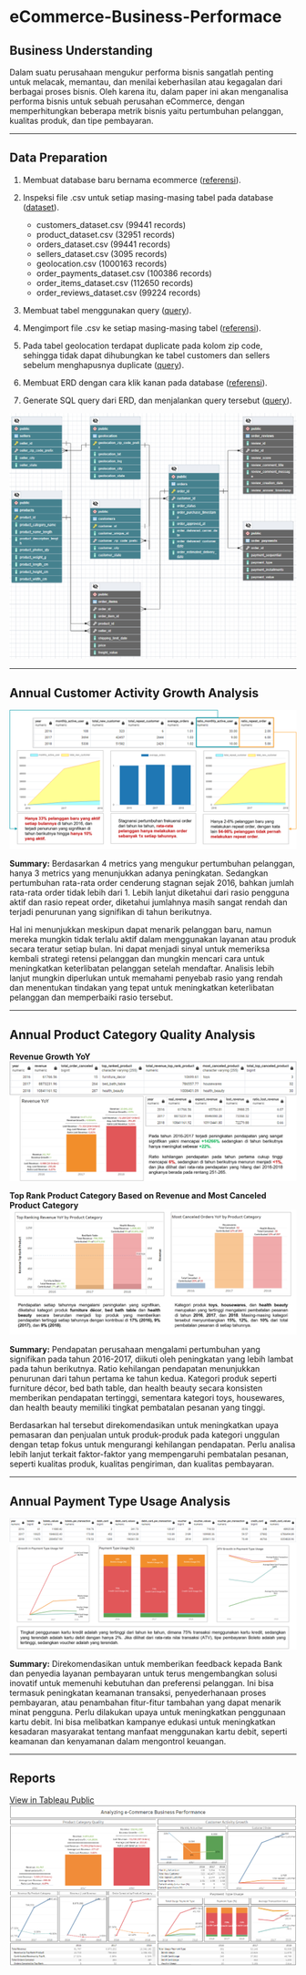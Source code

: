# eCommerce-Business-Performace

## Business Understanding

Dalam suatu perusahaan mengukur performa bisnis sangatlah penting untuk melacak, memantau, dan menilai keberhasilan atau kegagalan dari berbagai proses bisnis. Oleh karena itu, dalam paper ini akan menganalisa performa bisnis untuk sebuah perusahan eCommerce, dengan memperhitungkan beberapa metrik bisnis yaitu pertumbuhan pelanggan, kualitas produk, dan tipe pembayaran.

---

## Data Preparation

1. Membuat database baru bernama ecommerce ([referensi](https://www.postgresqltutorial.com/postgresql-administration/postgresql-create-database/)).
2. Inspeksi file .csv untuk setiap masing-masing tabel pada database ([dataset](Dataset)).

   - customers_dataset.csv (99441 records)
   - product_dataset.csv (32951 records)
   - orders_dataset.csv (99441 records)
   - sellers_dataset.csv (3095 records)
   - geolocation.csv (1000163 records)
   - order_payments_dataset.csv (100386 records)
   - order_items_dataset.csv (112650 records)
   - order_reviews_dataset.csv (99224 records)
3. Membuat tabel menggunakan query ([query](Query/CREATE%20TABLE.sql)).
4. Mengimport file .csv ke setiap masing-masing tabel ([referensi](https://www.postgresqltutorial.com/postgresql-tutorial/import-csv-file-into-posgresql-table/)).
5. Pada tabel geolocation terdapat duplicate pada kolom zip code, sehingga tidak dapat dihubungkan ke tabel
   customers dan sellers sebelum menghapusnya duplicate ([query](Query/DUPLICATED%20GEOLOCATION%20ZIP%20CODE.sql)).
6. Membuat ERD dengan cara klik kanan pada database ([referensi](https://www.pgadmin.org/docs/pgadmin4/latest/erd_tool.html)).
7. Generate SQL query dari ERD, dan menjalankan query tersebut ([query](Query/SQL%20GENERATED%20ERD.sql)).

![ERD](ERD/ERD.png)

---

## Annual Customer Activity Growth Analysis

![Annual Customer Activity Growth](images/annual-customer-activity-growth-analysis.png)

**Summary:**
Berdasarkan 4 metrics yang mengukur pertumbuhan pelanggan, hanya 3 metrics yang menunjukkan adanya peningkatan. Sedangkan pertumbuhan rata-rata order cenderung stagnan sejak 2016, bahkan jumlah rata-rata order tidak lebih dari 1. Lebih lanjut diketahui dari rasio pengguna aktif dan rasio repeat order, diketahui jumlahnya masih sangat rendah dan terjadi penurunan yang signifikan di tahun berikutnya.

Hal ini menunjukkan meskipun dapat menarik pelanggan baru, namun mereka mungkin tidak terlalu aktif dalam menggunakan layanan atau produk secara teratur setiap bulan. Ini dapat menjadi sinyal untuk memeriksa kembali strategi retensi pelanggan dan mungkin mencari cara untuk meningkatkan keterlibatan pelanggan setelah mendaftar.
Analisis lebih lanjut mungkin diperlukan untuk memahami penyebab rasio yang rendah dan menentukan tindakan yang tepat untuk meningkatkan keterlibatan pelanggan dan memperbaiki rasio tersebut.

---

## Annual Product Category Quality Analysis

**Revenue Growth YoY**
![Annual Product Category Quality](images/annual-product-category-quality-analysis-1.png)

**Top Rank Product Category Based on Revenue and Most Canceled Product Category**
![Annual Product Category Quality](images/annual-product-category-quality-analysis-2.png)

**Summary:**
Pendapatan perusahaan mengalami pertumbuhan yang signifikan pada tahun 2016-2017, diikuti oleh peningkatan yang lebih lambat pada tahun berikutnya. Ratio kehilangan pendapatan menunjukkan penurunan dari tahun pertama ke tahun kedua. Kategori produk seperti furniture décor, bed bath table, dan health beauty secara konsisten memberikan pendapatan tertinggi, sementara kategori toys, housewares, dan health beauty memiliki tingkat pembatalan pesanan yang tinggi.

Berdasarkan hal tersebut direkomendasikan untuk meningkatkan upaya pemasaran dan penjualan untuk produk-produk pada kategori unggulan dengan tetap fokus untuk mengurangi kehilangan pendapatan. Perlu analisa lebih lanjut terkait faktor-faktor yang mempengaruhi pembatalan pesanan, seperti kualitas produk, kualitas pengiriman, dan kualitas pembayaran.

---

## Annual Payment Type Usage Analysis

![Payment Type Usage](images/annual-payment-type-usage.png)

**Summary:**
Direkomendasikan untuk memberikan feedback kepada Bank dan penyedia layanan pembayaran untuk terus mengembangkan solusi inovatif untuk memenuhi kebutuhan dan preferensi pelanggan. Ini bisa termasuk peningkatan keamanan transaksi, penyederhanaan proses pembayaran, atau penambahan fitur-fitur tambahan yang dapat menarik minat pengguna. Perlu dilakukan upaya untuk meningkatkan penggunaan kartu debit. Ini bisa melibatkan kampanye edukasi untuk meningkatkan kesadaran masyarakat tentang manfaat menggunakan kartu debit, seperti keamanan dan kenyamanan dalam mengontrol keuangan.

---

## Reports

[View in Tableau Public](https://public.tableau.com/views/Analyzinge-CommerceBusiness/Analyzinge-CommerceBusinessPerformance?:language=en-US&:sid=&:display_count=n&:origin=viz_share_link)
![Tableau Dashboard](images/dashboard-tableau.png)
